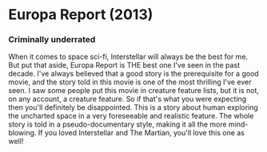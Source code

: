 # Europa Report (2013)

### Criminally underrated

When it comes to space sci-fi, Interstellar will always be the best for me. But put that aside, Europa Report is THE best one I've seen in the past decade. I've always believed that a good story is the prerequisite for a good movie, and the story told in this movie is one of the most thrilling I've ever seen. I saw some people put this movie in creature feature lists, but it is not, on any account, a creature feature. So if that's what you were expecting then you'll definitely be disappointed. This is a story about human exploring the uncharted space in a very foreseeable and realistic feature. The whole story is told in a pseudo-documentary style, making it all the more mind-blowing. If you loved Interstellar and The Martian, you'll love this one as well!

